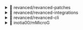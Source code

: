 
<details> <summary>👀 revanced/revanced-patches </summary>

**Release Version** - [v2.182.0](https://github.com/revanced/revanced-patches/releases/tag/v2.182.0)<br>**Changelog** -<br> # [2.182.0](https://github.com/revanced/revanced-patches/compare/v2.181.0...v2.182.0) (2023-07-08)


### Bug Fixes

* **youtube/hide-layout-components:**  hide mix playlists ([33a87bd](https://github.com/revanced/revanced-patches/commit/33a87bd6eac1639687ebdf96ef8924cd674f81e4))


### Features

* **pixiv:** add `hide-ads` patch ([#2578](https://github.com/revanced/revanced-patches/issues/2578)) ([862a7ec](https://github.com/revanced/revanced-patches/commit/862a7ec5b0767c28e79454a44218069d3e9cbac7))
* remove unnecessary notice ([7e9f0b2](https://github.com/revanced/revanced-patches/commit/7e9f0b2d02e910984f08777fefcd2ad7df6a21ee))
* **slideforreddit:** add `change-oauth-client-id` patch ([#2571](https://github.com/revanced/revanced-patches/issues/2571)) ([8cd60ee](https://github.com/revanced/revanced-patches/commit/8cd60eea36bd49514ed1c42bf362dce7e9675fca))
* **youtube:** support version `18.23.35` ([#2461](https://github.com/revanced/revanced-patches/issues/2461)) ([d20fde1](https://github.com/revanced/revanced-patches/commit/d20fde1e57077fe9a943f9782b415d7a0249b083))



**Published at** -<br> 2023-07-08T02:37:29Z<br><sub>Change logs generated by [Docker Py Revanced](https://github.com/nikhilbadyal/docker-py-revanced)</sub>
</details>
<details> <summary>👀 revanced/revanced-integrations </summary>

**Release Version** - [v0.112.0](https://github.com/revanced/revanced-integrations/releases/tag/v0.112.0)<br>**Changelog** -<br> # [0.112.0](https://github.com/revanced/revanced-integrations/compare/v0.111.2...v0.112.0) (2023-07-08)


### Bug Fixes

* **youtube/hide-ads:** remove duplicate filter ([#432](https://github.com/revanced/revanced-integrations/issues/432)) ([ea7ee56](https://github.com/revanced/revanced-integrations/commit/ea7ee56276a4a88f156a06c8f614360561231908))
* **youtube/hide-layout-components:**  hide mix playlists ([789e0c8](https://github.com/revanced/revanced-integrations/commit/789e0c8bcb1c2e964abcc496144d2f614c36fc0e))


### Features

* remove unnecessary notice ([be3955f](https://github.com/revanced/revanced-integrations/commit/be3955fee45d22966006156a5475ef91b6f2b981))
* **youtube:** support version `18.23.35` ([#433](https://github.com/revanced/revanced-integrations/issues/433)) ([dec7348](https://github.com/revanced/revanced-integrations/commit/dec73482038b3cc8b2031fd876643f89d937d142))



**Published at** -<br> 2023-07-08T02:38:48Z<br><sub>Change logs generated by [Docker Py Revanced](https://github.com/nikhilbadyal/docker-py-revanced)</sub>
</details>
<details> <summary>👀 revanced/revanced-cli </summary>

**Release Version** - [v2.21.5](https://github.com/revanced/revanced-cli/releases/tag/v2.21.5)<br>**Changelog** -<br> ## [2.21.5](https://github.com/revanced/revanced-cli/compare/v2.21.4...v2.21.5) (2023-07-01)



**Published at** -<br> 2023-07-01T12:46:37Z<br><sub>Change logs generated by [Docker Py Revanced](https://github.com/nikhilbadyal/docker-py-revanced)</sub>
</details>
<details> <summary>👀 inotia00/mMicroG </summary>

**Release Version** - [v0.2.27.231613](https://github.com/inotia00/mMicroG/releases/tag/v0.2.27.231613)<br>**Changelog** -<br> - bump gms version
- update dependencies
- upstream

**Published at** -<br> 2023-05-01T09:34:36Z<br><sub>Change logs generated by [Docker Py Revanced](https://github.com/nikhilbadyal/docker-py-revanced)</sub>
</details>